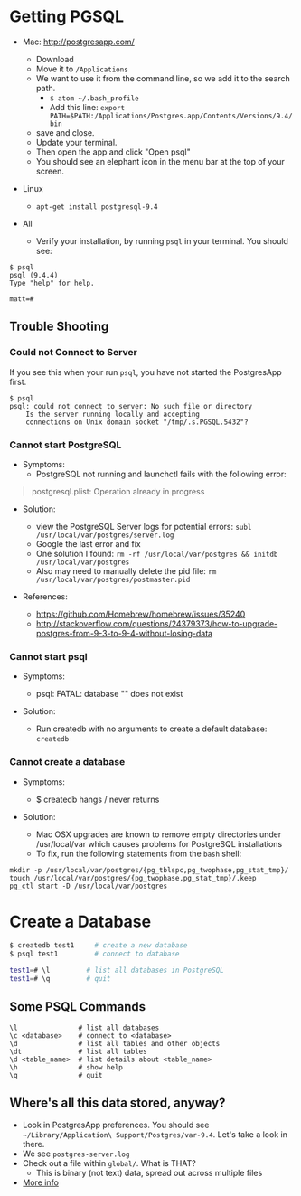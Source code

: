 # Getting PGSQL

  - Mac: http://postgresapp.com/
    - Download
    - Move it to `/Applications`
    - We want to use it from the command line, so we add it to the search path.
      - `$ atom ~/.bash_profile`
      - Add this line:
     `export PATH=$PATH:/Applications/Postgres.app/Contents/Versions/9.4/bin`
     - save and close.
     - Update your terminal.
    - Then open the app and click "Open psql"
    - You should see an elephant icon in the menu bar at the top of your screen.
    
  - Linux
    - `apt-get install postgresql-9.4`
  - All
    - Verify your installation, by running `psql` in your terminal.  You should see:

```
$ psql
psql (9.4.4)
Type "help" for help.

matt=#
```  



## Trouble Shooting

### Could not Connect to Server

If you see this when your run `psql`, you have not started the PostgresApp first.

```
$ psql
psql: could not connect to server: No such file or directory
	Is the server running locally and accepting
	connections on Unix domain socket "/tmp/.s.PGSQL.5432"?
```

### Cannot start PostgreSQL

* Symptoms:
    - PostgreSQL not running and launchctl fails with the following error:

> postgresql.plist: Operation already in progress

* Solution:
    - view the PostgreSQL Server logs for potential errors:
      `subl /usr/local/var/postgres/server.log`
    - Google the last error and fix
    - One solution I found:
      `rm -rf /usr/local/var/postgres && initdb /usr/local/var/postgres`
    - Also may need to manually delete the pid file:
      `rm /usr/local/var/postgres/postmaster.pid`

* References:
    - https://github.com/Homebrew/homebrew/issues/35240
    - http://stackoverflow.com/questions/24379373/how-to-upgrade-postgres-from-9-3-to-9-4-without-losing-data

### Cannot start psql

* Symptoms:
    - psql: FATAL:  database "<user>" does not exist

* Solution:
    - Run createdb with no arguments to create a default database:
      `createdb`

### Cannot create a database

* Symptoms:
    - $ createdb  hangs / never returns

* Solution:
    - Mac OSX upgrades are known to remove empty directories under /usr/local/var which causes
      problems for PostgreSQL installations
    - To fix, run the following statements from the `bash` shell:

```
mkdir -p /usr/local/var/postgres/{pg_tblspc,pg_twophase,pg_stat_tmp}/
touch /usr/local/var/postgres/{pg_twophase,pg_stat_tmp}/.keep
pg_ctl start -D /usr/local/var/postgres
```

# Create a Database

```bash
$ createdb test1     # create a new database
$ psql test1         # connect to database

test1=# \l         # list all databases in PostgreSQL
test1=# \q         # quit
```

## Some PSQL Commands

```
\l               # list all databases
\c <database>    # connect to <database>
\d               # list all tables and other objects
\dt              # list all tables
\d <table_name>  # list details about <table_name>
\h               # show help
\q               # quit
```

## Where's all this data stored, anyway?

- Look in PostgresApp preferences.  You should see `~/Library/Application\ Support/Postgres/var-9.4`.  Let's take a look in there.
- We see `postgres-server.log`
- Check out a file within `global/`. What is THAT?
  - This is binary (not text) data, spread out across multiple files
- [More info](http://www.postgresql.org/docs/9.0/static/storage-file-layout.html)
